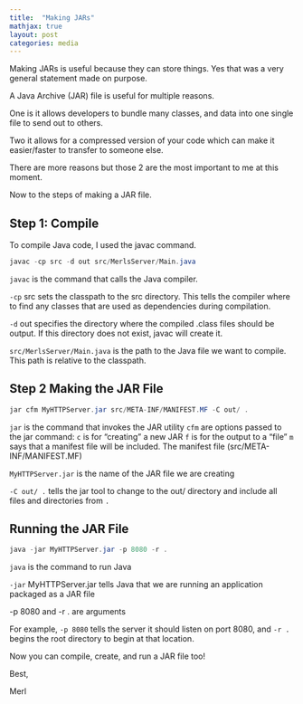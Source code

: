 ```yaml
---
title:  "Making JARs"
mathjax: true
layout: post
categories: media
---
```


Making JARs is useful because they can store things. Yes that was a very general statement made on purpose.

A Java Archive (JAR) file is useful for multiple reasons.

One is it allows developers to bundle many classes, and data into one single file to send out to others.

Two it allows for a compressed version of your code which can make it easier/faster to transfer to someone else.

There are more reasons but those 2 are the most important to me at this moment.

Now to the steps of making a JAR file.

## Step 1: Compile

To compile Java code, I used the javac command.

```java
javac -cp src -d out src/MerlsServer/Main.java
```
`javac` is the command that calls the Java compiler.

`-cp` src sets the classpath to the src directory. This tells the compiler where to find any classes that are used as dependencies during compilation.

`-d` out specifies the directory where the compiled .class files should be output. If this directory does not exist, javac will create it.

`src/MerlsServer/Main.java` is the path to the Java file we want to compile. This path is relative to the classpath.

## Step 2 Making the JAR File

```java
jar cfm MyHTTPServer.jar src/META-INF/MANIFEST.MF -C out/ .
```
`jar` is the command that invokes the JAR utility
`cfm` are options passed to the jar command:
`c` is for “creating” a new JAR
`f` is for the output to a “file”
`m` says that a manifest file will be included. The manifest file (src/META-INF/MANIFEST.MF)

`MyHTTPServer.jar` is the name of the JAR file we are creating

`-C out/ .` tells the jar tool to change to the out/ directory and include all files and directories from `.`

## Running the JAR File

```java
java -jar MyHTTPServer.jar -p 8080 -r .
```

`java` is the command to run Java

`-jar` MyHTTPServer.jar tells Java that we are running an application packaged as a JAR file

-p 8080 and -r . are arguments

For example, `-p 8080` tells the server it should listen on port 8080, and `-r .` begins the root directory to begin at that location.

Now you can compile, create, and run a JAR file too!

Best,

Merl
